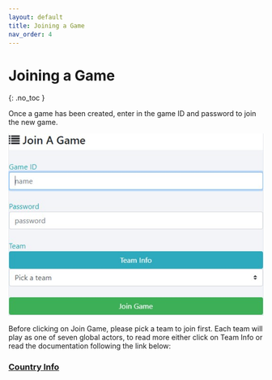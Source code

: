 ```yaml
---
layout: default
title: Joining a Game
nav_order: 4
---
```


# Joining a Game
{: .no_toc }

Once a game has been created, enter in the game ID and password to join the new game.

![Join Game](https://github.com/CodyCodingCode/Covid-35/blob/gh-pages/assets/images/Join_game.jpg?raw=true)

Before clicking on Join Game, please pick a team to join first. Each team will play as one of seven global actors, to read more either click on Team Info
or read the documentation following the link below: 
### [Country Info](https://codycodingcode.github.io/Covid-35/docs/utilities)
